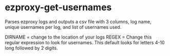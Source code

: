 # ezproxy-get-usernames

Parses ezproxy logs and outputs a csv file with 3 columns, log name, unique usernames per log, and list of usernames used.

DIRNAME = change to the location of your logs
REGEX = Change this regular expression to look for usernames. This default looks for letters 4-10 long followed by 2 digits.

